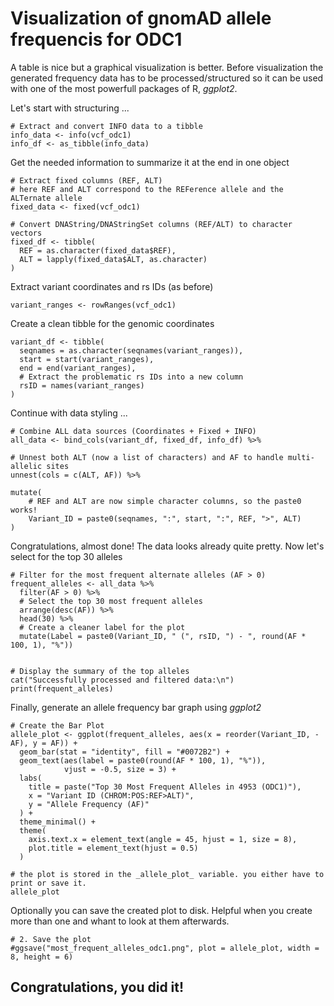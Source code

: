 # Visualization of gnomAD allele frequencis for ODC1

A table is nice but a graphical visualization is better. Before visualization the generated frequency data has to be processed/structured so it can be used with one of the most powerfull packages of R, _ggplot2_. 

Let's start with structuring ...
```
# Extract and convert INFO data to a tibble
info_data <- info(vcf_odc1)
info_df <- as_tibble(info_data)
```
Get the needed information to summarize it at the end in one object

```
# Extract fixed columns (REF, ALT) 
# here REF and ALT correspond to the REFerence allele and the ALTernate allele
fixed_data <- fixed(vcf_odc1)

# Convert DNAString/DNAStringSet columns (REF/ALT) to character vectors
fixed_df <- tibble(
  REF = as.character(fixed_data$REF),
  ALT = lapply(fixed_data$ALT, as.character) 
)
```

Extract variant coordinates and rs IDs (as before)
```
variant_ranges <- rowRanges(vcf_odc1)
```

Create a clean tibble for the genomic coordinates 
```
variant_df <- tibble(
  seqnames = as.character(seqnames(variant_ranges)),
  start = start(variant_ranges),
  end = end(variant_ranges),
  # Extract the problematic rs IDs into a new column
  rsID = names(variant_ranges) 
)
```
Continue with data styling ...

```
# Combine ALL data sources (Coordinates + Fixed + INFO)
all_data <- bind_cols(variant_df, fixed_df, info_df) %>%
  
# Unnest both ALT (now a list of characters) and AF to handle multi-allelic sites
unnest(cols = c(ALT, AF)) %>% 
  
mutate(
    # REF and ALT are now simple character columns, so the paste0 works!
    Variant_ID = paste0(seqnames, ":", start, ":", REF, ">", ALT)
)
``` 

Congratulations, almost done! The data looks already quite pretty. Now let's select for the top 30 alleles

```
# Filter for the most frequent alternate alleles (AF > 0)
frequent_alleles <- all_data %>%
  filter(AF > 0) %>%
  # Select the top 30 most frequent alleles
  arrange(desc(AF)) %>%
  head(30) %>%
  # Create a cleaner label for the plot
  mutate(Label = paste0(Variant_ID, " (", rsID, ") - ", round(AF * 100, 1), "%"))


# Display the summary of the top alleles
cat("Successfully processed and filtered data:\n")
print(frequent_alleles)
```
Finally, generate an allele frequency bar graph using _ggplot2_

```
# Create the Bar Plot
allele_plot <- ggplot(frequent_alleles, aes(x = reorder(Variant_ID, -AF), y = AF)) +
  geom_bar(stat = "identity", fill = "#0072B2") +
  geom_text(aes(label = paste0(round(AF * 100, 1), "%")), 
            vjust = -0.5, size = 3) +
  labs(
    title = paste("Top 30 Most Frequent Alleles in 4953 (ODC1)"),
    x = "Variant ID (CHROM:POS:REF>ALT)",
    y = "Allele Frequency (AF)"
  ) +
  theme_minimal() +
  theme(
    axis.text.x = element_text(angle = 45, hjust = 1, size = 8),
    plot.title = element_text(hjust = 0.5)
  )

# the plot is stored in the _allele_plot_ variable. you either have to print or save it.
allele_plot
````

Optionally you can save the created plot to disk. Helpful when you create more than one and whant to look at them afterwards.

```
# 2. Save the plot
#ggsave("most_frequent_alleles_odc1.png", plot = allele_plot, width = 8, height = 6)
```

## Congratulations, you did it!


